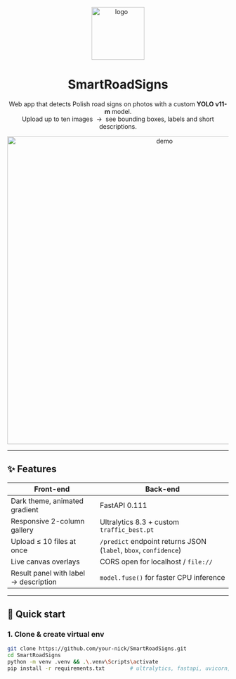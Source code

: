 <!-- ----------------------------------------------------------- -->
<!--  SmartRoadSigns – README                                    -->
<!-- ----------------------------------------------------------- -->

<p align="center">
  <img src="docs/assets/logo.svg" width="120" alt="logo">
</p>

<h1 align="center">SmartRoadSigns</h1>
<p align="center">
  Web app that detects Polish road signs on photos with a custom&nbsp;<strong>YOLO v11-m</strong> model.<br>
  Upload up to ten images &nbsp;→&nbsp; see bounding boxes, labels and short descriptions.
</p>

<p align="center">
  <img src="docs/assets/demo.gif" width="700" alt="demo">
</p>

---

## ✨  Features
| Front-end | Back-end |
|-----------|----------|
| Dark theme, animated gradient | FastAPI 0.111 |
| Responsive 2-column gallery | Ultralytics 8.3 + custom `traffic_best.pt` |
| Upload ≤ 10 files at once | `/predict` endpoint returns JSON (`label`, `bbox`, `confidence`) |
| Live canvas overlays | CORS open for localhost / `file://` |
| Result panel with label → description | `model.fuse()` for faster CPU inference |

---

## 🚀  Quick start

### 1. Clone & create virtual env
```bash
git clone https://github.com/your-nick/SmartRoadSigns.git
cd SmartRoadSigns
python -m venv .venv && .\.venv\Scripts\activate
pip install -r requirements.txt        # ultralytics, fastapi, uvicorn, pillow
